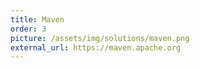```yaml
---
title: Maven
order: 3
picture: /assets/img/solutions/maven.png
external_url: https://maven.apache.org
---
```

